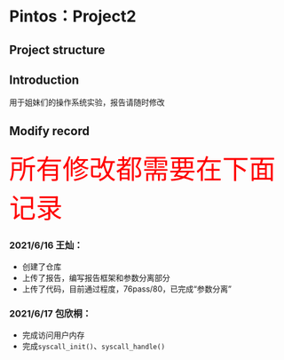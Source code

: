 # Pintos：Project2

## Project structure

## Introduction
用于姐妹们的操作系统实验，报告请随时修改

## Modify record
<font color="red" size=10>所有修改都需要在下面记录</font>
### 2021/6/16 王灿：
- 创建了仓库
- 上传了报告，编写报告框架和参数分离部分
- 上传了代码，目前通过程度，76pass/80，已完成“参数分离”
### 2021/6/17 包欣桐：
- 完成访问用户内存
- 完成`syscall_init()`、`syscall_handle()`